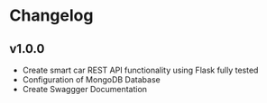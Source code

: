 # Changelog 

## v1.0.0

- Create smart car REST API functionality using Flask fully tested
- Configuration of MongoDB Database
- Create Swaggger Documentation